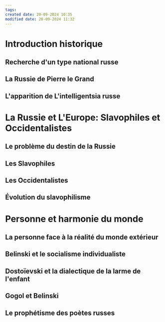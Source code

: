 ```yaml
---
tags: 
created date: 20-09-2024 10:35
modified date: 20-09-2024 11:32
---
```

# Introduction historique

## Recherche d'un type national russe

## La Russie de Pierre le Grand

## L'apparition de L'intelligentsia russe


# La Russie et L'Europe: Slavophiles et Occidentalistes

## Le problème du destin de la Russie

## Les Slavophiles

## Les Occidentalistes

## Évolution du slavophilisme


# Personne et harmonie du monde

## La personne face à la réalité du monde extérieur

## Belinski et le socialisme individualiste

## Dostoïevski et la dialectique de la larme de l'enfant

## Gogol et Belinski

## Le prophétisme des poètes russes